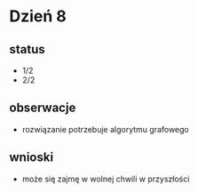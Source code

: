 # Dzień 8
## status
- 1/2 <img src="https://raw.githubusercontent.com/FortAwesome/Font-Awesome/6.x/svgs/solid/ban.svg" width="10" height="10">
- 2/2 <img src="https://raw.githubusercontent.com/FortAwesome/Font-Awesome/6.x/svgs/solid/ban.svg" width="10" height="10">
## obserwacje
- rozwiązanie potrzebuje algorytmu grafowego 
## wnioski
- może się zajmę w wolnej chwili w przyszłości
